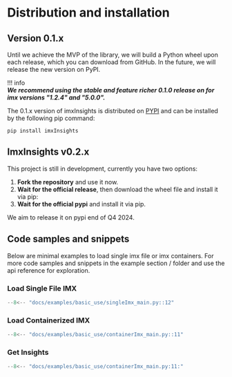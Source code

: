 # Distribution and installation

## Version 0.1.x

Until we achieve the MVP of the library, we will build a Python wheel upon each release, which you can download from GitHub. 
In the future, we will release the new version on PyPI.

!!! info  
    ***We recommend using the stable and feature richer 0.1.0 release on for imx versions "1.2.4" and "5.0.0".***

The 0.1.x version of imxInsights is distributed on [PYPI](https://pypi.org) and can be installed by the following pip command:

```
pip install imxInsights
```

## ImxInsights v0.2.x
This project is still in development, currently you have two options:

1. **Fork the repository** and use it now.
2. **Wait for the official release**, then download the wheel file and install it via pip:
3. **Wait for the official pypi** and install it via pip.

We aim to release it on pypi end of Q4 2024.


## Code samples and snippets
Below are minimal examples to load single imx file or imx containers. 
For more code samples and snippets in the example section / folder and use the api reference for exploration.


### Load Single File IMX

```py
--8<-- "docs/examples/basic_use/singleImx_main.py::12"
```


### Load Containerized IMX

```py
--8<-- "docs/examples/basic_use/containerImx_main.py::11"
```


### Get Insights

```py
--8<-- "docs/examples/basic_use/containerImx_main.py:11:"
```

